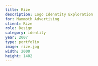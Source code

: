 ```yaml
---
title: Rize
description: Logo Idenntity Exploration
for: Mammoth Advertising
client: Rize
role: Design
category: identity
year: 2007
type: portfolio
image: rize.jpg
width: 2000
height: 1402
---
```

